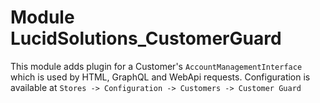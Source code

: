 # Module LucidSolutions_CustomerGuard

This module adds plugin for a Customer's `AccountManagementInterface` which is used by HTML, GraphQL and WebApi requests.
Configuration is available at `Stores -> Configuration -> Customers -> Customer Guard`
